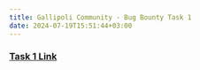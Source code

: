 ```yaml
---
title: Gallipoli Community - Bug Bounty Task 1
date: 2024-07-19T15:51:44+03:00
---
```


### [Task 1 Link](https://far-jute-5c7.notion.site/Reflected-XSS-Stored-XSS-Dom-Based-XSS-Test-Environment-Learnings-49f6fa47e80a40dea847fd0b90da5f12)
